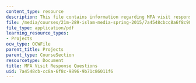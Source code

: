 ```yaml
---
content_type: resource
description: This file contains information regarding MFA visit response questions.
file: /media/courses/21m-289-islam-media-spring-2015/7a4548cbcc8a6f8c98969b71c86011f6_MIT21M_289S15_assn_MFA.pdf
file_type: application/pdf
learning_resource_types:
- Projects
ocw_type: OCWFile
parent_title: Projects
parent_type: CourseSection
resourcetype: Document
title: MFA Visit Response Questions
uid: 7a4548cb-cc8a-6f8c-9896-9b71c86011f6
---
```

